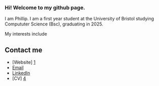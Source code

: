 ### Hi! Welcome to my github page.

I am Phillip. I am a first year student at the University of Bristol studying Compututer Science (Bsc), graduating in 2025.

My interests include 

## Contact me
 - [Website] [ 1 ]
 - [Email][ 2 ]
 - [LinkedIn][ 3 ]
 - [CV] [ 4 ]

[1]:https://phillip2654.github.io
[2]:mailto:phillip.s.w.daniel@gmail.com
[3]:https://www.linkedin.com/in/phillip-daniel-400a3923a/
[4]:www.google.co.uk
